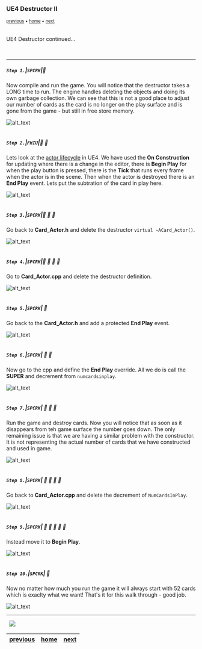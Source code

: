 <img src="https://via.placeholder.com/1000x4/45D7CA/45D7CA" alt="drawing" height="4px"/>

### UE4 Destructor II

<sub>[previous](../) • [home](../README.md#user-content-gms2-top-down-shooter) • [next](../)</sub>

<img src="https://via.placeholder.com/1000x4/45D7CA/45D7CA" alt="drawing" height="4px"/>

UE4 Destructor continued...

<br>

---


##### `Step 1.`\|`SPCRK`|:small_blue_diamond:

Now compile and run the game.  You will notice that the destructor takes a LONG time to run.  The engine handles deleting the objects and doing its own garbage collection.  We can see that this is not a good place to adjust our number of cards as the card is no longer on the play surface and is gone from the game - but still in free store memory.

![alt_text](images/ThirdPassStaticMember.gif)

<img src="https://via.placeholder.com/500x2/45D7CA/45D7CA" alt="drawing" height="2px" alt = ""/>

##### `Step 2.`\|`FHIU`|:small_blue_diamond: :small_blue_diamond: 

Lets look at the [actor lifecycle](https://docs.unrealengine.com/en-US/Programming/UnrealArchitecture/Actors/ActorLifecycle/index.html) in UE4.  We have used the **On Construction** for updating where there is a change in the editor, there is **Begin Play** for when the play button is pressed, there is the **Tick** that runs every frame when the actor is in the scene.  Then when the actor is destroyed there is an **End Play** event.  Lets put the subtration of the card in play here.

![alt_text](images/EndPlayFlow.jpg)

<img src="https://via.placeholder.com/500x2/45D7CA/45D7CA" alt="drawing" height="2px" alt = ""/>

##### `Step 3.`\|`SPCRK`|:small_blue_diamond: :small_blue_diamond: :small_blue_diamond:

Go back to **Card_Actor.h** and delete the destructor `virtual ~ACard_Actor()`.

![alt_text](images/DeleteDestructor.jpg)

<img src="https://via.placeholder.com/500x2/45D7CA/45D7CA" alt="drawing" height="2px" alt = ""/>

##### `Step 4.`\|`SPCRK`|:small_blue_diamond: :small_blue_diamond: :small_blue_diamond: :small_blue_diamond:

Go to **Card_Actor.cpp** and delete the destructor definition.

![alt_text](images/DeleteDestructorDef.jpg)

<img src="https://via.placeholder.com/500x2/45D7CA/45D7CA" alt="drawing" height="2px" alt = ""/>

##### `Step 5.`\|`SPCRK`| :small_orange_diamond:

Go back to the **Card_Actor.h** and add a protected **End Play** event.

![alt_text](images/EndPlayEvent.jpg)

<img src="https://via.placeholder.com/500x2/45D7CA/45D7CA" alt="drawing" height="2px" alt = ""/>

##### `Step 6.`\|`SPCRK`| :small_orange_diamond: :small_blue_diamond:

Now go to the cpp and define the **End Play** override.  All we do is call the **SUPER** and decrement from `numcardsinplay`.

![alt_text](images/EndPlayDefinition.jpg)

<img src="https://via.placeholder.com/500x2/45D7CA/45D7CA" alt="drawing" height="2px" alt = ""/>

##### `Step 7.`\|`SPCRK`| :small_orange_diamond: :small_blue_diamond: :small_blue_diamond:

 Run the game and destroy cards.  Now you will notice that as soon as it disappears from teh game surface the number goes down.  The only remaining issue is that we are having a similar problem with the constructor.  It is not representing the actual number of cards that we have constructed and used in game.  

![alt_text](images/FourthPassStaticMember.gif)

<img src="https://via.placeholder.com/500x2/45D7CA/45D7CA" alt="drawing" height="2px" alt = ""/>

##### `Step 8.`\|`SPCRK`| :small_orange_diamond: :small_blue_diamond: :small_blue_diamond: :small_blue_diamond:

Go back to **Card_Actor.cpp** and delete the decrement of `NumCardsInPlay`.

![alt_text](images/DontDecrimentInConstructor.jpg)

<img src="https://via.placeholder.com/500x2/45D7CA/45D7CA" alt="drawing" height="2px" alt = ""/>

##### `Step 9.`\|`SPCRK`| :small_orange_diamond: :small_blue_diamond: :small_blue_diamond: :small_blue_diamond: :small_blue_diamond:

 Instead move it to **Begin Play**.

![alt_text](images/PutInBeginPlay.jpg)

<img src="https://via.placeholder.com/500x2/45D7CA/45D7CA" alt="drawing" height="2px" alt = ""/>

##### `Step 10.`\|`SPCRK`| :large_blue_diamond:

Now no matter how much you run the game it will always start with 52 cards which is exaclty what we want! That's it for this walk through - good job.

![alt_text](images/CorrectNumberOfCards.jpg)

___


<img src="https://via.placeholder.com/1000x4/dba81a/dba81a" alt="drawing" height="4px" alt = ""/>

<img src="https://via.placeholder.com/1000x100/45D7CA/000000/?text=Next Up - ADD NEXT PAGE">

<img src="https://via.placeholder.com/1000x4/dba81a/dba81a" alt="drawing" height="4px" alt = ""/>

| [previous](../)| [home](../README.md#user-content-gms2-top-down-shooter) | [next](../)|
|---|---|---|
